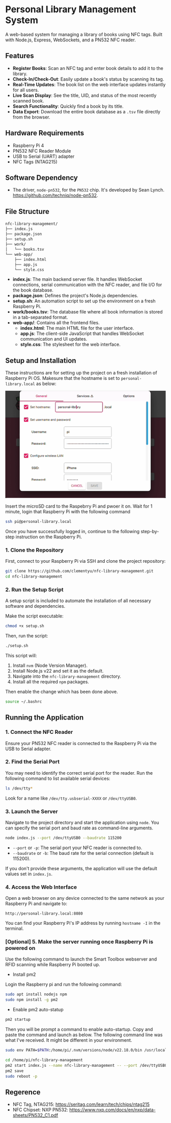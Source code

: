 # Personal Library Management System

A web-based system for managing a library of books using NFC tags. Built with Node.js, Express, WebSockets, and a PN532 NFC reader.

## Features

* **Register Books**: Scan an NFC tag and enter book details to add it to the library.
* **Check-In/Check-Out**: Easily update a book's status by scanning its tag.
* **Real-Time Updates**: The book list on the web interface updates instantly for all users.
* **Live Scan Display**: See the title, UID, and status of the most recently scanned book.
* **Search Functionality**: Quickly find a book by its title.
* **Data Export**: Download the entire book database as a `.tsv` file directly from the browser.

## Hardware Requirements

* Raspberry Pi 4
* PN532 NFC Reader Module 
* USB to Serial (UART) adapter
* NFC Tags (NTAG215)

## Software Dependency

* The driver, `node-pn532`, for the `PN532` chip. It's developed by Sean Lynch. https://github.com/techniq/node-pn532. 

## File Structure

```
nfc-library-management/
├── index.js
├── package.json
├── setup.sh
├── work/
│   └── books.tsv
└── web-app/
    ├── index.html
    ├── app.js
    └── style.css
```
- **index.js**: The main backend server file. It handles WebSocket connections, serial communication with the NFC reader, and file I/O for the book database.
- **package.json**: Defines the project's Node.js dependencies.
- **setup.sh**: An automation script to set up the environment on a fresh Raspberry Pi.
- **work/books.tsv**: The database file where all book information is stored in a tab-separated format.
- **web-app/**: Contains all the frontend files.
    - **index.html**: The main HTML file for the user interface.
    - **app.js**: The client-side JavaScript that handles WebSocket communication and UI updates.
    - **style.css**: The stylesheet for the web interface.

## Setup and Installation

These instructions are for setting up the project on a fresh installation of Raspberry Pi OS. Makesure that the hostname is set to `personal-library.local` as below:

![](hostname_pweronal-library.local.png) 


Insert the microSD card to the Raspebrry Pi and pwoer it on. Wait for 1 minute, login that Raspberry Pi with the following command 

```bash
ssh pi@personal-library.local
```

Once you have successfully logged in, continue to the following step-by-step instruction on the Raspberry Pi.  

### 1. Clone the Repository

First, connect to your Raspberry Pi via SSH and clone the project repository:

```bash
git clone https://github.com/clementyu/nfc-library-management.git
cd nfc-library-management
```


### 2. Run the Setup Script

A setup script is included to automate the installation of all necessary software and dependencies.

Make the script executable:

```bash
chmod +x setup.sh
```

Then, run the script:

```bash
./setup.sh
```

This script will:

1. Install `nvm` (Node Version Manager).
2. Install Node.js v22 and set it as the default.
3. Navigate into the `nfc-library-management` directory.
4. Install all the required `npm` packages.

Then enable the change which has been done above. 

```bash
source ~/.bashrc
```

## Running the Application

### 1. Connect the NFC Reader

Ensure your PN532 NFC reader is connected to the Raspberry Pi via the USB to Serial adapter.

### 2. Find the Serial Port

You may need to identify the correct serial port for the reader. Run the following command to list available serial devices:

```bash
ls /dev/tty*
```

Look for a name like `/dev/tty.usbserial-XXXX` or `/dev/ttyUSB0`.

### 3. Launch the Server

Navigate to the project directory and start the application using `node`. You can specify the serial port and baud rate as command-line arguments.

```bash
node index.js --port /dev/ttyUSB0 --baudrate 115200
```

* `--port` or `-p`: The serial port your NFC reader is connected to.
* `--baudrate` or `-b`: The baud rate for the serial connection (default is 115200).

If you don't provide these arguments, the application will use the default values set in `index.js`.

### 4. Access the Web Interface

Open a web browser on any device connected to the same network as your Raspberry Pi and navigate to:

```
http://personal-library.local:8080
```

You can find your Raspberry Pi's IP address by running `hostname -I` in the terminal.


### [Optional] 5. Make the server running once Raspberry Pi is powered on
Use the following command to launch the Smart Toolbox webserver and RFID scanning while Raspberry Pi booted up. 

* Install pm2

Login the Raspberry pi and run the following command: 

```bash
sudo apt install nodejs npm
sudo npm install -g pm2
```

* Enable pm2 auto-statup  
```bash
pm2 startup
```

Then you will be prompt a command to enable auto-startup. Copy and paste the command and launch as below. The following command line was what I've received. It might be different in your environment.  

```bash
sudo env PATH=$PATH:/home/pi/.nvm/versions/node/v22.18.0/bin /usr/local/lib/node_modules/pm2/bin/pm2 startup systemd -u pi --hp /home/pi
```

```bash
cd /home/pi/nfc-library-management
pm2 start index.js --name nfc-library-management -- --port /dev/ttyUSB0 --baudrate 115200
pm2 save
sudo reboot -p
```


## Regerence
* NFC Tag, NTAG215: https://seritag.com/learn/tech/chips/ntag215
* NFC Chipset: NXP PN532: https://www.nxp.com/docs/en/nxp/data-sheets/PN532_C1.pdf
